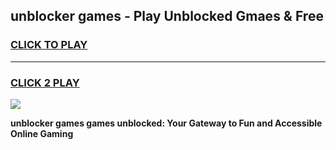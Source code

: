 
## unblocker games - Play Unblocked Gmaes & Free
<h3>
<a href="https://premium.freeplayer.one?title=unblocker_games&ref=19F">CLICK TO PLAY</a></h3>
<hr>

<h3>
<a href="https://premium.freeplayer.one?title=unblocker_games&ref=19F">CLICK 2 PLAY</a>
  
</h3>

<a href="https://premium.freeplayer.one?title=unblocker_games&ref=19F/"><img src="https://clearcache.store/games.png"></a>


**unblocker games games unblocked: Your Gateway to Fun and Accessible Online Gaming**
